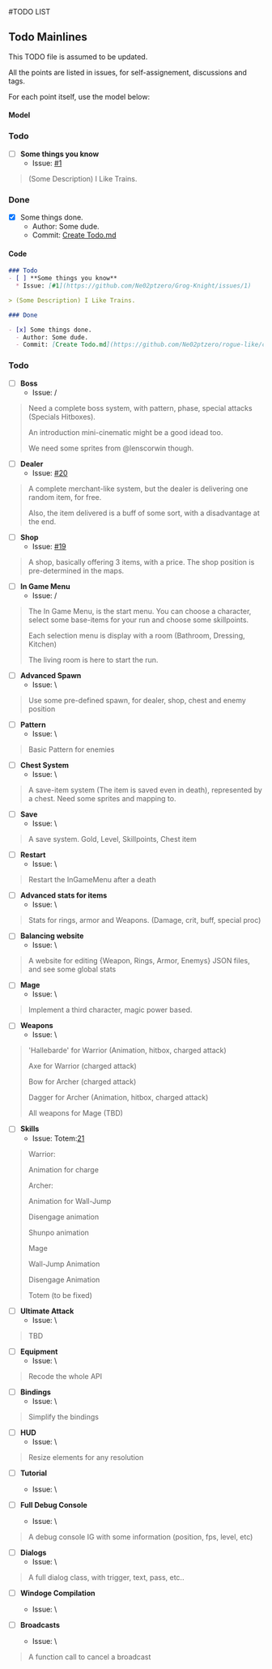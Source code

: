 #TODO LIST


## Todo Mainlines

This TODO file is assumed to be updated.

All the points are listed in issues, for self-assignement, discussions and tags.

For each point itself, use the model below:

#### Model

### Todo
- [ ] **Some things you know**
  * Issue: [#1](https://github.com/Ne02ptzero/Grog-Knight/issues/1)

> (Some Description) I Like Trains.


### Done

- [x] Some things done.
  - Author: Some dude.
  - Commit: [Create Todo.md](https://github.com/Ne02ptzero/rogue-like/commit/b36e0a5d8160069aa62ca9ea548294bcc15113ba)

#### Code

```md
### Todo
- [ ] **Some things you know**
  * Issue: [#1](https://github.com/Ne02ptzero/Grog-Knight/issues/1)

> (Some Description) I Like Trains.

### Done

- [x] Some things done.
  - Author: Some dude.
  - Commit: [Create Todo.md](https://github.com/Ne02ptzero/rogue-like/commit/b36e0a5d8160069aa62ca9ea548294bcc15113ba)
```

### Todo
  - [ ] **Boss**
    * Issue: /

> Need a complete boss system, with pattern, phase, special attacks (Specials Hitboxes).
>
> An introduction mini-cinematic might be a good idead too.
>
> We need some sprites from @lenscorwin though.

  - [ ] **Dealer**
    * Issue: [#20](https://github.com/Ne02ptzero/Grog-Knight/issues/20)

> A complete merchant-like system, but the dealer is delivering one random item, for free.
>
> Also, the item delivered is a buff of some sort, with a disadvantage at the end.

  - [ ] **Shop**
    * Issue: [#19](https://github.com/Ne02ptzero/Grog-Knight/issues/19)

> A shop, basically offering 3 items, with a price. The shop position is pre-determined in the maps.

  - [ ] **In Game Menu**
    * Issue: /

> The In Game Menu, is the start menu. You can choose a character, select some base-items for your run and choose some skillpoints.
>
> Each selection menu is display with a room (Bathroom, Dressing, Kitchen)
>
> The living room is here to start the run.

  - [ ] **Advanced Spawn**
    * Issue: \

> Use some pre-defined spawn, for dealer, shop, chest and enemy position

  - [ ] **Pattern**
    * Issue: \

> Basic Pattern for enemies

  - [ ] **Chest System**
    * Issue: \

> A save-item system (The item is saved even in death), represented by a chest. Need some sprites and mapping to.

  - [ ] **Save**
    * Issue: \

> A save system. Gold, Level, Skillpoints, Chest item

  - [ ] **Restart**
    * Issue: \

> Restart the InGameMenu after a death

  - [ ] **Advanced stats for items**
    * Issue: \

> Stats for rings, armor and Weapons. (Damage, crit, buff, special proc)

  - [ ] **Balancing website**
    * Issue: \

> A website for editing {Weapon, Rings, Armor, Enemys} JSON files, and see some global stats

  - [ ] **Mage**
    * Issue: \

> Implement a third character, magic power based.


  - [ ] **Weapons**
    * Issue: \

> 'Hallebarde' for Warrior (Animation, hitbox, charged attack)
>
> Axe for Warrior (charged attack)
>
>
> Bow for Archer (charged attack)
>
> Dagger for Archer (Animation, hitbox, charged attack)
>
>
> All weapons for Mage (TBD)

- [ ] **Skills**
  * Issue: Totem:[21](https://github.com/Ne02ptzero/Grog-Knight/issues/21)

> Warrior:
>
> Animation for charge
>
>
> Archer:
>
> Animation for Wall-Jump
>
> Disengage animation
>
> Shunpo animation 
>
>
> Mage
>
> Wall-Jump Animation
>
> Disengage Animation
>
> Totem (to be fixed)


- [ ] **Ultimate Attack**
  * Issue: \

> TBD

- [ ] **Equipment**
  * Issue: \

> Recode the whole API

- [ ] **Bindings**
  * Issue: \

> Simplify the bindings
  
- [ ] **HUD**
  * Issue: \

> Resize elements for any resolution

- [ ] **Tutorial**
  * Issue: \

- [ ] **Full Debug Console**
  * Issue: \

> A debug console IG with some information (position, fps, level, etc)

- [ ] **Dialogs**
  * Issue: \

> A full dialog class, with trigger, text, pass, etc..

- [ ] **Windoge Compilation**
  * Issue: \


- [ ] **Broadcasts**
  * Issue: \

> A function call to cancel a broadcast
